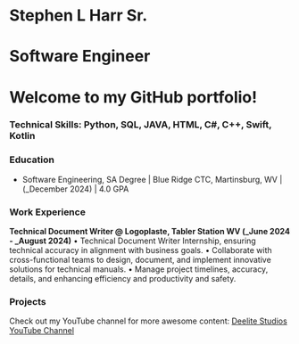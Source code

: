 # Stephen L Harr Sr.
# Software Engineer
# Welcome to my GitHub portfolio!

### Technical Skills: Python, SQL, JAVA, HTML, C#, C++, Swift, Kotlin

### Education
- Software Engineering, SA Degree | Blue Ridge CTC, Martinsburg, WV | (_December 2024) | 4.0 GPA

### Work Experience
**Technical Document Writer @ Logoplaste, Tabler Station WV (_June 2024 - _August 2024)**
•	Technical Document Writer Internship, ensuring technical accuracy in alignment with business goals.
•	Collaborate with cross-functional teams to design, document, and implement innovative solutions for technical manuals.
•	Manage project timelines, accuracy, details, and enhancing efficiency and productivity and safety.


### Projects

Check out my YouTube channel for more awesome content: [Deelite Studios YouTube Channel](https://www.youtube.com/@deelitestudios)

